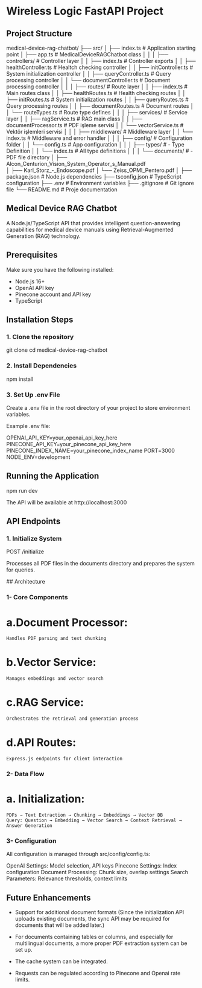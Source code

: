 # Wireless Logic FastAPI Project

## Project Structure


medical-device-rag-chatbot/
├── src/
│   ├── index.ts                  # Application starting point
│   ├── app.ts                    # MedicalDeviceRAGChatbot class 
│   │
│   ├── controllers/              # Controller layer
│   │   ├── index.ts             # Controller exports
│   │   ├── healthController.ts  # Healtch checking controller
│   │   ├── initController.ts    # System initialization controller
│   │   ├── queryController.ts   # Query processing controller
│   │   └── documentController.ts # Document processing controller
│   │
│   ├── routes/                   # Route layer
│   │   ├── index.ts             # Main routes class 
│   │   ├── healthRoutes.ts      # Health checking routes
│   │   ├── initRoutes.ts        # System initialization routes
│   │   ├── queryRoutes.ts       # Query processing routes
│   │   ├── documentRoutes.ts    # Document routes
│   │   └── routeTypes.ts        # Route type defines
│   │
│   ├── services/                 # Service layer
│   │   ├── ragService.ts        # RAG main class 
│   │   ├── documentProcessor.ts # PDF işleme servisi 
│   │   └── vectorService.ts     # Vektör işlemleri servisi 
│   │
│   ├── middleware/               # Middleware layer
│   │   └── index.ts             # Middleware and error handler 
│   │
│   ├── config/                   # Configuration folder
│   │   └── config.ts            # App configuration 
│   │
│   ├── types/                    #  - Type Definition
│   │   └── index.ts             # All type definitions
│   │
│   └── documents/                #  - PDF file directory
│       ├── Alcon_Centurion_Vision_System_Operator_s_Manual.pdf           
│       ├── Karl_Storz_-_Endoscope.pdf
│       └── Zeiss_OPMI_Pentero.pdf
│
├── package.json                  # Node.js dependencies
├── tsconfig.json                # TypeScript configuration
├── .env                         # Environment variables
├── .gitignore                   # Git ignore file
└── README.md                    # Proje documentation

## Medical Device RAG Chatbot
A Node.js/TypeScript API that provides intelligent question-answering capabilities for medical device manuals using Retrieval-Augmented Generation (RAG) technology.


## Prerequisites

Make sure you have the following installed:

- Node.js 16+
- OpenAI API key
- Pinecone account and API key
- TypeScript


## Installation Steps

### 1. Clone the repository

git clone <repository-url>
cd medical-device-rag-chatbot

### 2. Install Dependencies

npm install

### 3. Set Up .env File
Create a .env file in the root directory of your project to store environment variables.

Example .env file:

OPENAI_API_KEY=your_openai_api_key_here
PINECONE_API_KEY=your_pinecone_api_key_here
PINECONE_INDEX_NAME=your_pinecone_index_name
PORT=3000
NODE_ENV=development

## Running the Application

npm run dev

The API will be available at http://localhost:3000

## API Endpoints

### 1. Initialize System

POST /initialize

Processes all PDF files in the documents directory and prepares the system for queries.



## Architecture

### 1- Core Components

# a.Document Processor: 
    Handles PDF parsing and text chunking
# b.Vector Service: 
    Manages embeddings and vector search
# c.RAG Service: 
    Orchestrates the retrieval and generation process
# d.API Routes: 
    Express.js endpoints for client interaction

### 2- Data Flow

# a. Initialization: 
    PDFs → Text Extraction → Chunking → Embeddings → Vector DB
    Query: Question → Embedding → Vector Search → Context Retrieval → Answer Generation

### 3- Configuration

All configuration is managed through src/config/config.ts:

OpenAI Settings: Model selection, API keys
Pinecone Settings: Index configuration
Document Processing: Chunk size, overlap settings
Search Parameters: Relevance thresholds, context limits

## Future Enhancements

- Support for additional document formats (Since the initialization API uploads existing documents, the sync API may be required for documents that will be added later.)

- For documents containing tables or columns, and especially for multilingual documents, a more proper PDF extraction system can be set up. 

- The cache system can be integrated.

- Requests can be regulated according to Pinecone and Openai rate limits.

